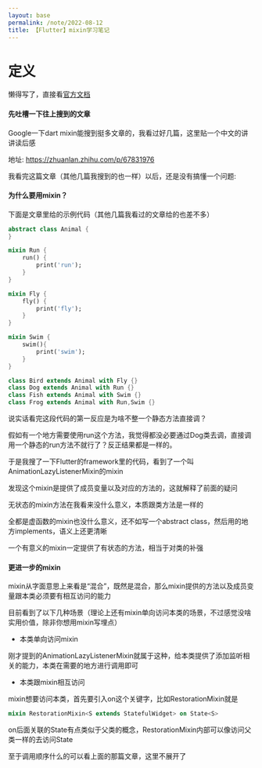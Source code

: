 ```yaml
---
layout: base
permalink: /note/2022-08-12
title: 【Flutter】mixin学习笔记
---
```


# 定义

懒得写了，直接看[官方文档](https://dart.cn/guides/language/language-tour#adding-features-to-a-class-mixins)

#### 先吐槽一下往上搜到的文章

Google一下dart mixin能搜到挺多文章的，我看过好几篇，这里贴一个中文的讲讲读后感

地址: https://zhuanlan.zhihu.com/p/67831976

我看完这篇文章（其他几篇我搜到的也一样）以后，还是没有搞懂一个问题:

#### 为什么要用mixin？

下面是文章里给的示例代码（其他几篇我看过的文章给的也差不多）

```dart
abstract class Animal {
}

mixin Run {
    run() {
        print('run');
    }
}

mixin Fly {
    fly() {
        print('fly');
    }
}

mixin Swim {
    swim(){
        print('swim');
    }
}

class Bird extends Animal with Fly {}
class Dog extends Animal with Run {}
class Fish extends Animal with Swim {}
class Frog extends Animal with Run,Swim {}
```

说实话看完这段代码的第一反应是为啥不整一个静态方法直接调？

假如有一个地方需要使用run这个方法，我觉得都没必要通过Dog类去调，直接调用一个静态的run方法不就行了？反正结果都是一样的。

于是我搜了一下Flutter的framework里的代码，看到了一个叫AnimationLazyListenerMixin的mixin

发现这个mixin是提供了成员变量以及对应的方法的，这就解释了前面的疑问

无状态的mixin方法在我看来没什么意义，本质跟类方法是一样的

全都是虚函数的mixin也没什么意义，还不如写一个abstract class，然后用的地方implements，语义上还更清晰

一个有意义的mixin一定提供了有状态的方法，相当于对类的补强

#### 更进一步的mixin

mixin从字面意思上来看是“混合”，既然是混合，那么mixin提供的方法以及成员变量跟本类必须要有相互访问的能力

目前看到了以下几种场景（理论上还有mixin单向访问本类的场景，不过感觉没啥实用价值，除非你想用mixin写埋点）

+ 本类单向访问mixin

刚才提到的AnimationLazyListenerMixin就属于这种，给本类提供了添加监听相关的能力，本类在需要的地方进行调用即可

+ 本类跟mixin相互访问

mixin想要访问本类，首先要引入on这个关键字，比如RestorationMixin就是

```dart
mixin RestorationMixin<S extends StatefulWidget> on State<S>
```

on后面关联的State有点类似于父类的概念，RestorationMixin内部可以像访问父类一样的去访问State

至于调用顺序什么的可以看上面的那篇文章，这里不展开了
